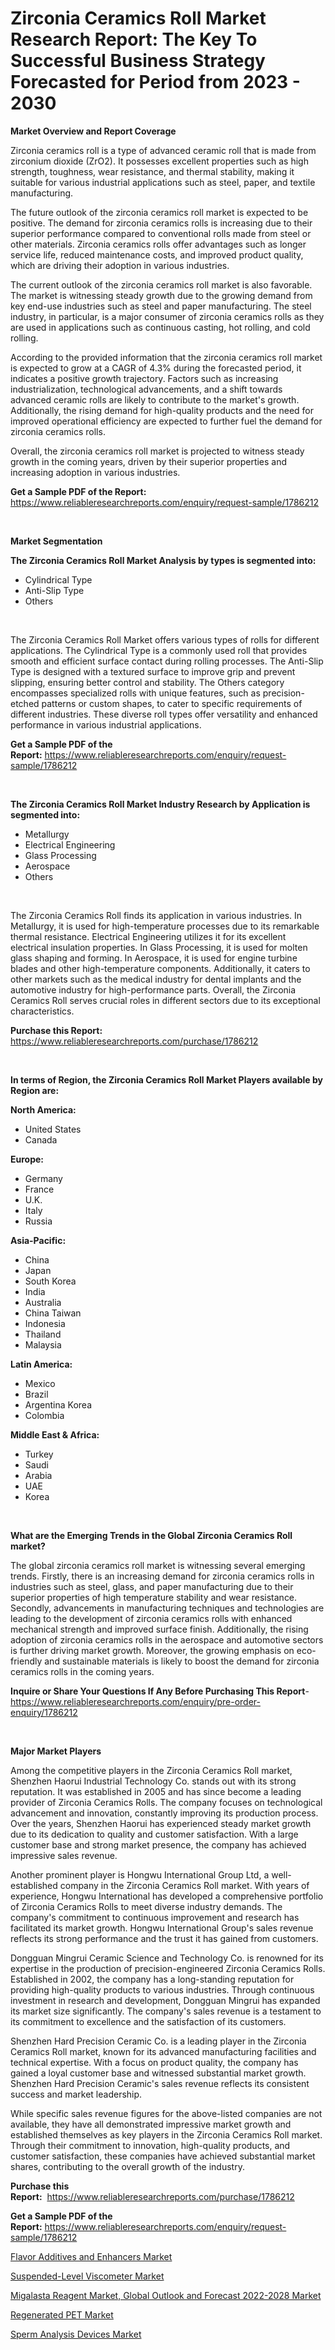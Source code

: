 <p><h1>Zirconia Ceramics Roll Market Research Report: The Key To Successful Business Strategy Forecasted for Period from 2023 - 2030</h1></p><p><strong>Market Overview and Report Coverage</strong></p>
<p><p>Zirconia ceramics roll is a type of advanced ceramic roll that is made from zirconium dioxide (ZrO2). It possesses excellent properties such as high strength, toughness, wear resistance, and thermal stability, making it suitable for various industrial applications such as steel, paper, and textile manufacturing.</p><p>The future outlook of the zirconia ceramics roll market is expected to be positive. The demand for zirconia ceramics rolls is increasing due to their superior performance compared to conventional rolls made from steel or other materials. Zirconia ceramics rolls offer advantages such as longer service life, reduced maintenance costs, and improved product quality, which are driving their adoption in various industries.</p><p>The current outlook of the zirconia ceramics roll market is also favorable. The market is witnessing steady growth due to the growing demand from key end-use industries such as steel and paper manufacturing. The steel industry, in particular, is a major consumer of zirconia ceramics rolls as they are used in applications such as continuous casting, hot rolling, and cold rolling.</p><p>According to the provided information that the zirconia ceramics roll market is expected to grow at a CAGR of 4.3% during the forecasted period, it indicates a positive growth trajectory. Factors such as increasing industrialization, technological advancements, and a shift towards advanced ceramic rolls are likely to contribute to the market's growth. Additionally, the rising demand for high-quality products and the need for improved operational efficiency are expected to further fuel the demand for zirconia ceramics rolls.</p><p>Overall, the zirconia ceramics roll market is projected to witness steady growth in the coming years, driven by their superior properties and increasing adoption in various industries.</p></p>
<p><strong>Get a Sample PDF of the Report:</strong> <a href="https://www.reliableresearchreports.com/enquiry/request-sample/1786212">https://www.reliableresearchreports.com/enquiry/request-sample/1786212</a></p>
<p>&nbsp;</p>
<p><strong>Market Segmentation</strong></p>
<p><strong>The Zirconia Ceramics Roll Market Analysis by types is segmented into:</strong></p>
<p><ul><li>Cylindrical Type</li><li>Anti-Slip Type</li><li>Others</li></ul></p>
<p>&nbsp;</p>
<p><p>The Zirconia Ceramics Roll Market offers various types of rolls for different applications. The Cylindrical Type is a commonly used roll that provides smooth and efficient surface contact during rolling processes. The Anti-Slip Type is designed with a textured surface to improve grip and prevent slipping, ensuring better control and stability. The Others category encompasses specialized rolls with unique features, such as precision-etched patterns or custom shapes, to cater to specific requirements of different industries. These diverse roll types offer versatility and enhanced performance in various industrial applications.</p></p>
<p><strong>Get a Sample PDF of the Report:</strong>&nbsp;<a href="https://www.reliableresearchreports.com/enquiry/request-sample/1786212">https://www.reliableresearchreports.com/enquiry/request-sample/1786212</a></p>
<p>&nbsp;</p>
<p><strong>The Zirconia Ceramics Roll Market Industry Research by Application is segmented into:</strong></p>
<p><ul><li>Metallurgy</li><li>Electrical Engineering</li><li>Glass Processing</li><li>Aerospace</li><li>Others</li></ul></p>
<p>&nbsp;</p>
<p><p>The Zirconia Ceramics Roll finds its application in various industries. In Metallurgy, it is used for high-temperature processes due to its remarkable thermal resistance. Electrical Engineering utilizes it for its excellent electrical insulation properties. In Glass Processing, it is used for molten glass shaping and forming. In Aerospace, it is used for engine turbine blades and other high-temperature components. Additionally, it caters to other markets such as the medical industry for dental implants and the automotive industry for high-performance parts. Overall, the Zirconia Ceramics Roll serves crucial roles in different sectors due to its exceptional characteristics.</p></p>
<p><strong>Purchase this Report:</strong>&nbsp; <a href="https://www.reliableresearchreports.com/purchase/1786212">https://www.reliableresearchreports.com/purchase/1786212</a></p>
<p>&nbsp;</p>
<p><strong>In terms of Region, the Zirconia Ceramics Roll Market Players available by Region are:</strong></p>
<p>
    <p> <strong> North America: </strong>
        <ul>
            <li>United States</li>
            <li>Canada</li>
        </ul>
        </p> 
    <p> <strong> Europe: </strong>
        <ul>
            <li>Germany</li>
            <li>France</li>
            <li>U.K.</li>
            <li>Italy</li>
            <li>Russia</li>
        </ul>
        </p> 
    <p> <strong> Asia-Pacific: </strong>
        <ul>
            <li>China</li>
            <li>Japan</li>
            <li>South Korea</li>
            <li>India</li>
            <li>Australia</li>
            <li>China Taiwan</li>
            <li>Indonesia</li>
            <li>Thailand</li>
            <li>Malaysia</li>
        </ul>
        </p> 
    <p> <strong> Latin America: </strong>
        <ul>
            <li>Mexico</li>
            <li>Brazil</li>
            <li>Argentina Korea</li>
            <li>Colombia</li>
        </ul>
        </p> 
    <p> <strong> Middle East & Africa: </strong>
        <ul>
            <li>Turkey</li>
            <li>Saudi</li>
            <li>Arabia</li>
            <li>UAE</li>
            <li>Korea</li>
        </ul>
    </p>
    </p>
<p>&nbsp;</p>
<p><strong>What are the Emerging Trends in the Global Zirconia Ceramics Roll market?</strong></p>
<p><p>The global zirconia ceramics roll market is witnessing several emerging trends. Firstly, there is an increasing demand for zirconia ceramics rolls in industries such as steel, glass, and paper manufacturing due to their superior properties of high temperature stability and wear resistance. Secondly, advancements in manufacturing techniques and technologies are leading to the development of zirconia ceramics rolls with enhanced mechanical strength and improved surface finish. Additionally, the rising adoption of zirconia ceramics rolls in the aerospace and automotive sectors is further driving market growth. Moreover, the growing emphasis on eco-friendly and sustainable materials is likely to boost the demand for zirconia ceramics rolls in the coming years.</p></p>
<p><strong>Inquire or Share Your Questions If Any Before Purchasing This Report</strong>- <a href="https://www.reliableresearchreports.com/enquiry/pre-order-enquiry/1786212">https://www.reliableresearchreports.com/enquiry/pre-order-enquiry/1786212</a></p>
<p>&nbsp;</p>
<p><strong>Major Market Players</strong></p>
<p><p>Among the competitive players in the Zirconia Ceramics Roll market, Shenzhen Haorui Industrial Technology Co. stands out with its strong reputation. It was established in 2005 and has since become a leading provider of Zirconia Ceramics Rolls. The company focuses on technological advancement and innovation, constantly improving its production process. Over the years, Shenzhen Haorui has experienced steady market growth due to its dedication to quality and customer satisfaction. With a large customer base and strong market presence, the company has achieved impressive sales revenue.</p><p>Another prominent player is Hongwu International Group Ltd, a well-established company in the Zirconia Ceramics Roll market. With years of experience, Hongwu International has developed a comprehensive portfolio of Zirconia Ceramics Rolls to meet diverse industry demands. The company's commitment to continuous improvement and research has facilitated its market growth. Hongwu International Group's sales revenue reflects its strong performance and the trust it has gained from customers.</p><p>Dongguan Mingrui Ceramic Science and Technology Co. is renowned for its expertise in the production of precision-engineered Zirconia Ceramics Rolls. Established in 2002, the company has a long-standing reputation for providing high-quality products to various industries. Through continuous investment in research and development, Dongguan Mingrui has expanded its market size significantly. The company's sales revenue is a testament to its commitment to excellence and the satisfaction of its customers.</p><p>Shenzhen Hard Precision Ceramic Co. is a leading player in the Zirconia Ceramics Roll market, known for its advanced manufacturing facilities and technical expertise. With a focus on product quality, the company has gained a loyal customer base and witnessed substantial market growth. Shenzhen Hard Precision Ceramic's sales revenue reflects its consistent success and market leadership.</p><p>While specific sales revenue figures for the above-listed companies are not available, they have all demonstrated impressive market growth and established themselves as key players in the Zirconia Ceramics Roll market. Through their commitment to innovation, high-quality products, and customer satisfaction, these companies have achieved substantial market shares, contributing to the overall growth of the industry.</p></p>
<p><strong>Purchase this Report:</strong>&nbsp;&nbsp;<a href="https://www.reliableresearchreports.com/purchase/1786212">https://www.reliableresearchreports.com/purchase/1786212</a></p>
<p></p>
<p><strong>Get a Sample PDF of the Report:</strong>&nbsp;<a href="https://www.reliableresearchreports.com/enquiry/request-sample/1786212">https://www.reliableresearchreports.com/enquiry/request-sample/1786212</a></p>
<p><p><a href="https://www.linkedin.com/pulse/flavor-additives-enhancers-market-research-report-provides/">Flavor Additives and Enhancers Market</a></p><p><a href="https://github.com/kuntayevaz/Market-Research-Report-List-1/blob/main/suspended-level-viscometer-market.md">Suspended-Level Viscometer Market</a></p><p><a href="https://medium.com/@emilywest91/migalasta-reagent-market-global-outlook-and-forecast-2022-2028-market-the-key-to-successful-d6781eaf1821">Migalasta Reagent Market, Global Outlook and Forecast 2022-2028 Market</a></p><p><a href="https://github.com/kipkeeva/Market-Research-Report-List-1/blob/main/regenerated-pet-market.md">Regenerated PET Market</a></p><p><a href="https://www.linkedin.com/pulse/decoding-sperm-analysis-devices-market-deep-dive-latest-trends/">Sperm Analysis Devices Market</a></p></p>